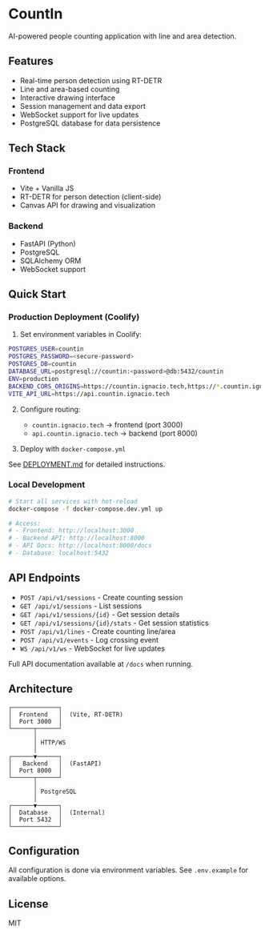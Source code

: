 # CountIn

AI-powered people counting application with line and area detection.

## Features

- Real-time person detection using RT-DETR
- Line and area-based counting
- Interactive drawing interface
- Session management and data export
- WebSocket support for live updates
- PostgreSQL database for data persistence

## Tech Stack

### Frontend
- Vite + Vanilla JS
- RT-DETR for person detection (client-side)
- Canvas API for drawing and visualization

### Backend
- FastAPI (Python)
- PostgreSQL
- SQLAlchemy ORM
- WebSocket support

## Quick Start

### Production Deployment (Coolify)

1. Set environment variables in Coolify:

```bash
POSTGRES_USER=countin
POSTGRES_PASSWORD=<secure-password>
POSTGRES_DB=countin
DATABASE_URL=postgresql://countin:<password>@db:5432/countin
ENV=production
BACKEND_CORS_ORIGINS=https://countin.ignacio.tech,https://*.countin.ignacio.tech
VITE_API_URL=https://api.countin.ignacio.tech
```

2. Configure routing:
   - `countin.ignacio.tech` → frontend (port 3000)
   - `api.countin.ignacio.tech` → backend (port 8000)

3. Deploy with `docker-compose.yml`

See [DEPLOYMENT.md](./DEPLOYMENT.md) for detailed instructions.

### Local Development

```bash
# Start all services with hot-reload
docker-compose -f docker-compose.dev.yml up

# Access:
# - Frontend: http://localhost:3000
# - Backend API: http://localhost:8000
# - API Docs: http://localhost:8000/docs
# - Database: localhost:5432
```

## API Endpoints

- `POST /api/v1/sessions` - Create counting session
- `GET /api/v1/sessions` - List sessions
- `GET /api/v1/sessions/{id}` - Get session details
- `GET /api/v1/sessions/{id}/stats` - Get session statistics
- `POST /api/v1/lines` - Create counting line/area
- `POST /api/v1/events` - Log crossing event
- `WS /api/v1/ws` - WebSocket for live updates

Full API documentation available at `/docs` when running.

## Architecture

```
┌─────────────┐
│  Frontend   │  (Vite, RT-DETR)
│  Port 3000  │
└──────┬──────┘
       │
       │ HTTP/WS
       │
┌──────▼──────┐
│   Backend   │  (FastAPI)
│  Port 8000  │
└──────┬──────┘
       │
       │ PostgreSQL
       │
┌──────▼──────┐
│  Database   │  (Internal)
│  Port 5432  │
└─────────────┘
```

## Configuration

All configuration is done via environment variables. See `.env.example` for available options.

## License

MIT
